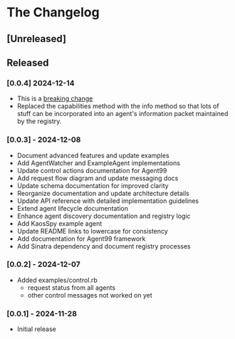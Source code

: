 # The Changelog

## [Unreleased]

## Released

### [0.0.4] 2024-12-14

- This is a [breaking change](docs/breaking_change_v0.0.4.md)
- Replaced the capabilities method with the info method so that lots of stuff can be incorporated into an agent's information packet maintained by the registry.



### [0.0.3] - 2024-12-08

- Document advanced features and update examples
- Add AgentWatcher and ExampleAgent implementations
- Update control actions documentation for Agent99
- Add request flow diagram and update messaging docs
- Update schema documentation for improved clarity
- Reorganize documentation and update architecture details
- Update API reference with detailed implementation guidelines
- Extend agent lifecycle documentation
- Enhance agent discovery documentation and registry logic
- Add KaosSpy example agent
- Update README links to lowercase for consistency
- Add documentation for Agent99 framework
- Add Sinatra dependency and document registry processes

### [0.0.2] - 2024-12-07

- Added examples/control.rb
    - request status from all agents
    - other control messages not worked on yet

### [0.0.1] - 2024-11-28

- Initial release
